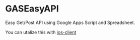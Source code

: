 # GASEasyAPI
Easy Get/Post API using Google Apps Script and Spreadsheet. 

You can utalize this with [ios-client](https://github.com/mitolog/GASEasyAPI-alamofire-client-sample)


